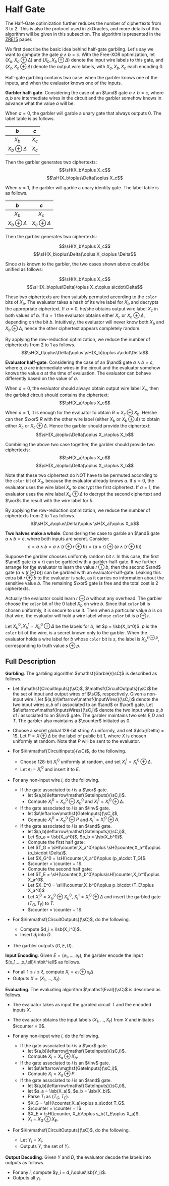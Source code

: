 # Half Gate
The Half-Gate optimization further reduces the number of ciphertexts from $3$ to $2$. This is also the protocol used in zkOracles, and more details of this algorithm will be given in this subsection. The algorithm is presented in the [ZRE15](https://eprint.iacr.org/2014/756.pdf) paper.

We first describe the basic idea behind half-gate garbling. Let's say we want to compute the gate $a\wedge b = c$. With the Free-XOR optimization, let $(X_a,X_a\oplus \Delta)$ and $(X_b,X_b\oplus\Delta)$ denote the input wire labels to this gate, and $(X_c,X_c\oplus \Delta)$ denote the output wire labels, with $X_a,X_b,X_c$ each encoding $0$.

Half-gate garbling contains two case: when the garbler knows one of the inputs, and when the evaluator knows one of the inputs.

**Garbler half-gate**. Considering the case of an $\and$ gate $a\wedge b = c$, where $a,b$ are intermediate wires in the circuit and the garbler somehow knows in advance what the value $a$ will be.

When $a = 0$, the garbler will garble a unary gate that always outputs $0$. The label table is as follows.

|$b$|$c$|
|:-:|:-:|
|$X_b$|$X_c$|
|$X_b\oplus \Delta$|$X_c$|

Then the garbler generates two ciphertexts:
$$\sH(X_b)\oplus X_c$$
$$\sH(X_b\oplus\Delta)\oplus X_c$$

When $a = 1$, the garbler will garble a unary identity gate. The label table is as follows.

|$b$|$c$|
|:-:|:-:|
|$X_b$|$X_c$|
|$X_b\oplus \Delta$|$X_c\oplus \Delta$|

Then the garbler generates two ciphertexts:

$$\sH(X_b)\oplus X_c$$
$$\sH(X_b\oplus\Delta)\oplus X_c\oplus \Delta$$

Since $a$ is known to the garbler, the two cases shown above could be unified as follows:

$$\sH(X_b)\oplus X_c$$
$$\sH(X_b\oplus\Delta)\oplus X_c\oplus a\cdot\Delta$$

These two ciphertexts are then suitably permuted according to the `color` bits of $X_b$. The evaluator takes a hash of its wire label for $X_b$ and decrypts the appropriate ciphertext. If $a = 0$, he/she obtains output wire label $X_c$ in both values of $b$. If $a = 1$ the evaluator obtains either $X_c$ or $X_c\oplus \Delta$, depending on the bit $b$. Intuitively, the evaluator will never know both $X_b$ and $X_b\oplus\Delta$, hence the other ciphertext appears completely random.

By applying the row-reduction optimization, we reduce the number of ciphertexts from $2$ to $1$ as follows.
 $$\sH(X_b\oplus\Delta)\oplus \sH(X_b)\oplus a\cdot\Delta$$

**Evaluator half-gate**. Considering the case of an $\and$ gate $a\wedge b = c$, where $a,b$ are intermediate wires in the circuit and the evaluator somehow knows the value $a$ at the time of evaluation. The evaluator can behave differently based on the value of $a$.

When $a = 0$, the evaluator should always obtain output wire label $X_c$, then the garbled circuit should contains the ciphertext:
$$\sH(X_a)\oplus X_c$$

When $a = 1$, it is enough for the evaluator to obtain $R= X_c\oplus X_b$. He/she can then $\xor$ $R$ with the other wire label (either $X_b$ or $X_b\oplus \Delta$) to obtain either $X_c$ or $X_c\oplus \Delta$. Hence the garbler should provide the ciphertext:
$$\sH(X_a\oplus\Delta)\oplus X_c\oplus X_b$$

Combining the above two case together, the garbler should provide two ciphertexts:
$$\sH(X_a)\oplus X_c$$
$$\sH(X_a\oplus\Delta)\oplus X_c\oplus X_b$$

Note that these two ciphertext do NOT have to be permuted according to the `color` bit of $X_a$, because the evaluator already knows $a$. If $a = 0$, the evaluator uses the wire label $X_a$ to decrypt the first ciphertext. If $a = 1$, the evaluator uses the wire label $X_a\oplus \Delta$ to decrypt the second ciphertext and $\xor$s the result with the wire label for $b$.

By applying the row-reduction optimization, we reduce the number of ciphertexts from $2$ to $1$ as follows.
$$\sH(X_a\oplus\Delta)\oplus \sH(X_a)\oplus X_b$$

**Two halves make a whole**. Considering the case to garble an $\and$ gate $a\wedge b = c$, where both inputs are secret. Consider:
$$c = a \wedge b = a\wedge (r\oplus r\oplus b) = (a\wedge r)\oplus (a\wedge(r\oplus b))$$

Suppose the garbler chooses uniformly random bit $r$. In this case, the first $\and$ gate $(a\wedge r)$ can be garbled with a garbler-half-gate. If we further arrange for the evaluator to learn the value $r\oplus b$, then the second $\and$ gate $(a\wedge(r\oplus b))$ can be garbled with an evaluator-half-gate. Leaking this extra bit $r\oplus b$ to the evaluator is safe, as it carries no information about the sensitive value $b$. The remaining $\xor$ gate is free and the total cost is $2$ ciphertexts.

Actually the evaluator could learn $r\oplus b$ without any overhead. The garbler choose the `color` bit of the 0 label $X_b$ on wire $b$. Since that `color` bit is chosen uniformly, it is secure to use it. Then when a particular value $b$ is on that wire, the evaluator will hold a wire label whose `color` bit is $b\oplus r$.

Let $X_b^0,X_b^1 = X_b^0\oplus \Delta$ be the labels for $b$, let $p = \lsb(X_b^0)$. $p$ is the `color` bit of the wire, is a secret known only to the garbler. When the evaluator holds a wire label for $b$ whose `color` bit is $s$, the label is $X_b^{s\oplus p}$, corresponding to truth value $s\oplus p$.

## Full Description

**Garbling**. The garbling algorithm $\mathsf{Garble}(\sC)$ is described as follows.
- Let $\mathsf{CircuitInputs}(\sC)$, $\mathsf{CircuitOutputs}(\sC)$ be the set of input and output wires of $\sC$, respectively. Given a non-input wire $i$, let $(a,b)\leftarrow\mathsf{InputWires}(\sC,i)$ denote the two input wires $a,b$ of $i$ associated to an $\and$ or $\xor$ gate. Let $a\leftarrow\mathsf{InputsWires}(\sC,i)$ denote the two input wires $a,b$ of $i$ associated to an $\inv$ gate. The garbler maintains two sets $E$,$D$ and $T$. The garbler also maintains a $\counter$ initiated as $0$.

- Choose a secret global 128-bit string $\Delta$ uniformly, and set $\lsb(\Delta) = 1$. Let $P = X\oplus \Delta$ be the label of public bit $1$, where $X$ is chosen uniformly at random. Note that $P$ will be sent to the evaluator.

- For $i\in\mathsf{CircuitInputs}(\sC)$, do the following.
    - Choose $128$-bit $X_i^0$ uniformly at random, and set $X_i^1 = X_i^0\oplus \Delta$.
    - Let $e_i = X_i^0$  and insert it to $E$.

- For any non-input wire $i$, do the following.
    - If the gate associated to $i$ is a $\xor$ gate.
        - let $(a,b)\leftarrow\mathsf{GateInputs}(\sC,i)$.
        - Compute $X_i^0 = X_a^0\oplus X_b^0$ and $X_i^1 = X_i^0\oplus \Delta$.
    - If the gate associated to $i$ is an $\inv$ gate.
        - let $a\leftarrow\mathsf{GateInputs}(\sC,i)$,
        - Compute $X_i^0 = X_a^0\oplus P$ and $X_i^1 = X_i^0\oplus \Delta$.
    - If the gate associated to $i$ is an $\and$ gate.
        - let $(a,b)\leftarrow\mathsf{GateInputs}(\sC,i)$,
        - Let $p_a = \lsb(X_a^0)$, $p_b = \lsb(X_b^0)$. 
        - Compute the first half gate:
        - Let $T_G = \sH(\counter,X_a^0)\oplus \sH(\counter,X_a^1)\oplus (p_b\cdot \Delta)$.
        - Let $X_G^0 = \sH(\counter,X_a^0)\oplus (p_a\cdot T_G)$.
        - $\counter = \counter + 1$.
        - Compute the second half gate:
        - Let $T_E = \sH(\counter,X_b^0)\oplus\sH(\counter,X_b^1)\oplus X_a^0$.
        - Let $X_E^0 = \sH(\counter,X_b^0)\oplus p_b\cdot (T_E\oplus X_a^0)$
        - Let $X_i^0 = X_G^0\oplus X_E^0$, $X_i^1 = X_i^0\oplus\Delta$ and insert the garbled gate $(T_G,T_E)$ to $T$.
        - $\counter = \counter + 1$.

- For $i\in\mathsf{CircuitOutputs}(\sC)$, do the following.
    - Compute $d_i = \lsb(X_i^0)$.
    - Insert $d_i$ into $D$.

- The garbler outputs $(G,E,D)$.

**Input Encoding**. Given $E = (e_1,...,e_\ell)$, the garbler encode the input $(x_1,...,x_\ell)\in\bit^\ell$ as follows.
- For all $1\leq i\leq \ell$, compute $X_i = e_i\oplus x_i\Delta$
- Outputs $X = (X_1,...,X_\ell)$.

**Evaluating**. The evaluating algorithm $\mathsf{Eval}(\sC)$ is described as follows.
- The evaluator takes as input the garbled circuit $T$ and the encoded inputs $X$.

- The evaluator obtains the input labels $(X_1,...,X_\ell)$ from $X$ and initiates $\counter = 0$.

- For any non-input wire $i$, do the following.
    - If the gate associated to $i$ is a $\xor$ gate.
        - let $(a,b)\leftarrow\mathsf{GateInputs}(\sC,i)$.
        - Compute $X_i = X_a\oplus X_b$.
    - If the gate associated to $i$ is an $\inv$ gate.
        - let $a\leftarrow\mathsf{GateInputs}(\sC,i)$,
        - Compute $X_i = X_a\oplus P$.
    - If the gate associated to $i$ is an $\and$ gate.
        - let $(a,b)\leftarrow\mathsf{GateInputs}(\sC,i)$,
        - let $s_a = \lsb(X_a)$, $s_b = \lsb(X_b)$.
        - Parse $T_i$ as $(T_G,T_E)$.
        - $X_G = \sH(\counter,X_a)\oplus s_a\cdot T_G$.
        - $\counter = \counter + 1$.
        - $X_E = \sH(\counter, X_b)\oplus s_b(T_E\oplus X_a)$.
        - $X_i = X_G\oplus X_E$.

- For $i\in\mathsf{CircuitOutputs}(\sC)$, do the following.
    - Let $Y_i = X_i$.
    - Outputs $Y$, the set of $Y_i$.

**Output Decoding**. Given $Y$ and $D$, the evaluator decode the labels into outputs as follows.
- For any $i$, compute $y_i = d_i\oplus\lsb(Y_i)$.
- Outputs all $y_i$.
